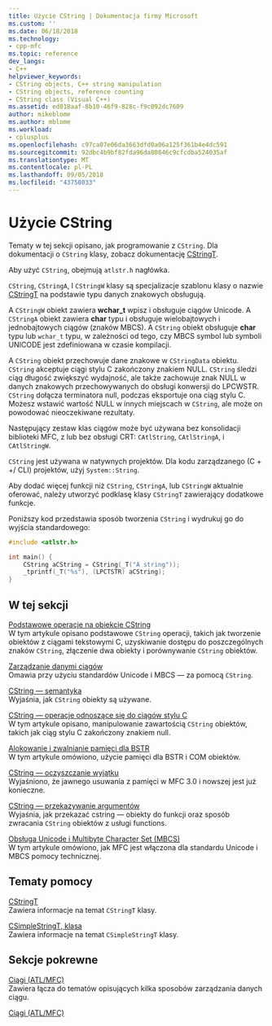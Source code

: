 ```yaml
---
title: Użycie CString | Dokumentacja firmy Microsoft
ms.custom: ''
ms.date: 06/18/2018
ms.technology:
- cpp-mfc
ms.topic: reference
dev_langs:
- C++
helpviewer_keywords:
- CString objects, C++ string manipulation
- CString objects, reference counting
- CString class (Visual C++)
ms.assetid: ed018aaf-8b10-46f9-828c-f9c092dc7609
author: mikeblome
ms.author: mblome
ms.workload:
- cplusplus
ms.openlocfilehash: c97ca07e06da3663dfd0a06a125f361b4e4dc591
ms.sourcegitcommit: 92dbc4b9bf82fda96da80846c9cfcdba524035af
ms.translationtype: MT
ms.contentlocale: pl-PL
ms.lasthandoff: 09/05/2018
ms.locfileid: "43758033"
---
```

# <a name="using-cstring"></a>Użycie CString

Tematy w tej sekcji opisano, jak programowanie z `CString`. Dla dokumentacji o `CString` klasy, zobacz dokumentację [CStringT](../atl-mfc-shared/reference/cstringt-class.md).

Aby użyć `CString`, obejmują `atlstr.h` nagłówka.

`CString`, `CStringA`, I `CStringW` klasy są specjalizacje szablonu klasy o nazwie [CStringT](../atl-mfc-shared/reference/cstringt-class.md) na podstawie typu danych znakowych obsługują.

A `CStringW` obiekt zawiera **wchar_t** wpisz i obsługuje ciągów Unicode. A `CStringA` obiekt zawiera **char** typu i obsługuje wielobajtowych i jednobajtowych ciągów (znaków MBCS). A `CString` obiekt obsługuje **char** typu lub `wchar_t` typu, w zależności od tego, czy MBCS symbol lub symboli UNICODE jest zdefiniowana w czasie kompilacji.

A `CString` obiekt przechowuje dane znakowe w `CStringData` obiektu. `CString` akceptuje ciągi stylu C zakończony znakiem NULL. `CString` śledzi ciąg długość zwiększyć wydajność, ale także zachowuje znak NULL w danych znakowych przechowywanych do obsługi konwersji do LPCWSTR. `CString` dołącza terminatora null, podczas eksportuje ona ciąg stylu C. Możesz wstawić wartość NULL w innych miejscach w `CString`, ale może on powodować nieoczekiwane rezultaty.

Następujący zestaw klas ciągów może być używana bez konsolidacji biblioteki MFC, z lub bez obsługi CRT: `CAtlString`, `CAtlStringA`, i `CAtlStringW`.

`CString` jest używana w natywnych projektów. Dla kodu zarządzanego (C + +/ CLI) projektów, użyj `System::String`.

Aby dodać więcej funkcji niż `CString`, `CStringA`, lub `CStringW` aktualnie oferować, należy utworzyć podklasę klasy `CStringT` zawierający dodatkowe funkcje.

Poniższy kod przedstawia sposób tworzenia `CString` i wydrukuj go do wyjścia standardowego:

```cpp  
#include <atlstr.h>

int main() {  
    CString aCString = CString(_T("A string"));  
    _tprintf(_T("%s"), (LPCTSTR) aCString);  
}  
```

## <a name="in-this-section"></a>W tej sekcji

[Podstawowe operacje na obiekcie CString](../atl-mfc-shared/basic-cstring-operations.md)  
W tym artykule opisano podstawowe `CString` operacji, takich jak tworzenie obiektów z ciągami tekstowymi C, uzyskiwanie dostępu do poszczególnych znaków `CString`, złączenie dwa obiekty i porównywanie `CString` obiektów.

[Zarządzanie danymi ciągów](../atl-mfc-shared/string-data-management.md)  
Omawia przy użyciu standardów Unicode i MBCS — za pomocą `CString`.

[CString — semantyka](../atl-mfc-shared/cstring-semantics.md)  
Wyjaśnia, jak `CString` obiekty są używane.

[CString — operacje odnoszące się do ciągów stylu C](../atl-mfc-shared/cstring-operations-relating-to-c-style-strings.md)  
W tym artykule opisano, manipulowanie zawartością `CString` obiektów, takich jak ciąg stylu C zakończony znakiem null.

[Alokowanie i zwalnianie pamięci dla BSTR](../atl-mfc-shared/allocating-and-releasing-memory-for-a-bstr.md)  
W tym artykule omówiono, użycie pamięci dla BSTR i COM obiektów.

[CString — oczyszczanie wyjątku](../atl-mfc-shared/cstring-exception-cleanup.md)  
Wyjaśniono, że jawnego usuwania z pamięci w MFC 3.0 i nowszej jest już konieczne.

[CString — przekazywanie argumentów](../atl-mfc-shared/cstring-argument-passing.md)  
Wyjaśnia, jak przekazać cstring — obiekty do funkcji oraz sposób zwracania `CString` obiektów z usługi functions.

[Obsługa Unicode i Multibyte Character Set (MBCS)](../atl-mfc-shared/unicode-and-multibyte-character-set-mbcs-support.md)  
W tym artykule omówiono, jak MFC jest włączona dla standardu Unicode i MBCS pomocy technicznej.

## <a name="reference"></a>Tematy pomocy

[CStringT](../atl-mfc-shared/reference/cstringt-class.md)  
Zawiera informacje na temat `CStringT` klasy.

[CSimpleStringT, klasa](../atl-mfc-shared/reference/csimplestringt-class.md)  
Zawiera informacje na temat `CSimpleStringT` klasy.

## <a name="related-sections"></a>Sekcje pokrewne

[Ciągi (ATL/MFC)](../atl-mfc-shared/strings-atl-mfc.md)  
Zawiera łącza do tematów opisujących kilka sposobów zarządzania danych ciągu.

[Ciągi (ATL/MFC)](../atl-mfc-shared/strings-atl-mfc.md)

